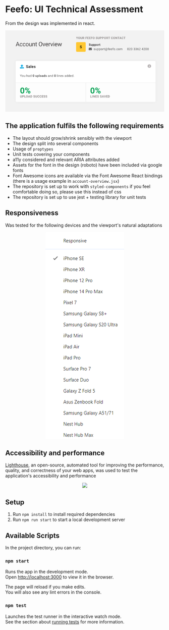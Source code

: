 # Feefo: UI Technical Assessment

From the design was implemented in react.

<p align="center">
  <img src="./design.png?raw=true" alt="account overview design">
</p>


## The application fulfils the following requirements
- The layout should grow/shrink sensibly with the viewport
- The design split into several components
- Usage of `proptypes`
- Unit tests covering your components
- a11y considered and relevant ARIA attributes added
- Assets for the font in the design (roboto) have been included via google fonts
- Font Awesome icons are available via the Font Awesome React bindings (there is a usage example in `account-overview.jsx`)
- The repository is set up to work with `styled-components` if you feel comfortable doing so, please use this instead of css
- The repository is set up to use jest + testing library for unit tests

## Responsiveness

Was tested for the following devices and the viewport's natural adaptations

<p align="center">
  <img src="./testedDevices.png" >
</p>

## Accessibility and performance 

[Lighthouse](https://chromewebstore.google.com/detail/lighthouse/blipmdconlkpinefehnmjammfjpmpbjk?hl=pt-br), an open-source, automated tool for improving the performance, quality, and correctness of your web apps, was used to test the application's accessibility and performance

<p align="center">
  <img src="./report" >
</p>

## Setup
1. Run `npm install` to install required dependencies
2. Run `npm run start` to start a local development server

## Available Scripts

In the project directory, you can run:

### `npm start`

Runs the app in the development mode.\
Open [http://localhost:3000](http://localhost:3000) to view it in the browser.

The page will reload if you make edits.\
You will also see any lint errors in the console.

### `npm test`

Launches the test runner in the interactive watch mode.\
See the section about [running tests](https://facebook.github.io/create-react-app/docs/running-tests) for more information.
